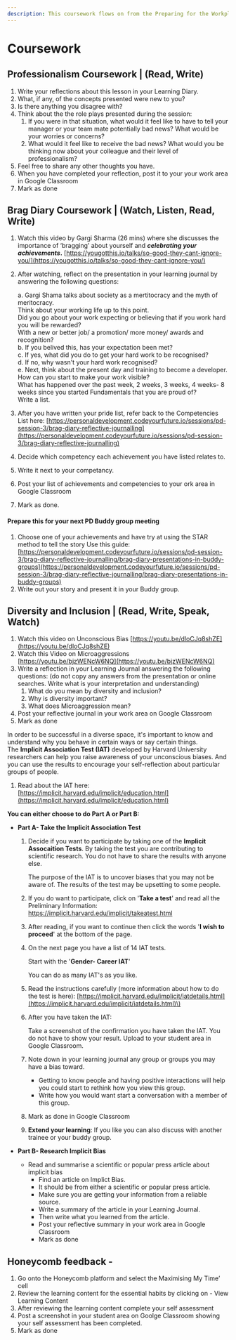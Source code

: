 ```yaml
---
description: This coursework flows on from the Preparing for the Workplace PD day.
---
```


# Coursework

## Professionalism Coursework \| \(Read, Write\)

1. Write your reflections about this lesson in your Learning Diary. 
2. What, if any, of the concepts presented were new to you? 
3. Is there anything you disagree with? 
4. Think about the the role plays presented during the session:
   1. If you were in that situation, what would it feel like to have to tell your manager or your team mate potentially bad news? What would be your worries or concerns? 
   2. What would it feel like to receive the bad news? What would you be thinking now about your colleague and their level of professionalism?
5. Feel free to share any other thoughts you have.
6. When you have completed your reflection, post it to your your work area in Google Classroom
7. Mark as done

## Brag Diary Coursework \|  \(Watch, Listen, Read, Write\)

1. Watch this video by Gargi Sharma \(26 mins\) where she discusses the importance of ‘bragging’ about yourself and _**celebrating your achievements**_**.** [https://yougotthis.io/talks/so-good-they-cant-ignore-you/](https://yougotthis.io/talks/so-good-they-cant-ignore-you/)
2. After watching, reflect on the presentation in your learning journal by answering the following questions:

   a. Gargi Shama talks about society as a mertitocracy and the myth of meritocracy.    
   Think about your working life up to this point.   
   Did you go about your work expecting or believing that if you work hard you will be rewarded?   
   With a new or better job/ a promotion/ more money/ awards and recognition?  
   b. If you belived this, has your expectation been met?  
   c. If yes, what did you do to get your hard work to be recognised?  
   d. If no, why wasn't your hard work recognised?  
   e. Next, think about the present day and training to become a developer.    
   How can you start to make your work visible?   
   What has happened over the past week, 2 weeks, 3 weeks, 4 weeks- 8 weeks since you started Fundamentals that you are proud of?   
   Write a list. 

3. After you have written your pride list, refer back to the Competencies List here: [https://personaldevelopment.codeyourfuture.io/sessions/pd-session-3/brag-diary-reflective-journalling](https://personaldevelopment.codeyourfuture.io/sessions/pd-session-3/brag-diary-reflective-journalling)
4. Decide which competency each achievement you have listed relates to. 
5. Write it next to your competancy. 
6. Post your list of achievements and competencies to your ork area in Google Classroom
7. Mark as done.

#### Prepare this for your next PD Buddy group meeting

1. Choose one of your achievements and have try at using the STAR method to tell the story Use this guide: [https://personaldevelopment.codeyourfuture.io/sessions/pd-session-3/brag-diary-reflective-journalling/brag-diary-presentations-in-buddy-groups](https://personaldevelopment.codeyourfuture.io/sessions/pd-session-3/brag-diary-reflective-journalling/brag-diary-presentations-in-buddy-groups)
2. Write out your story and present it in your Buddy group.

## Diversity and Inclusion \| \(Read, Write, Speak, Watch\)

1. Watch this video on Unconscious Bias [https://youtu.be/dloCJq8shZE](https://youtu.be/dloCJq8shZE) 
2. Watch this Video on Microaggressions [https://youtu.be/bjzWENcW6NQ](https://youtu.be/bjzWENcW6NQ)
3. Write a reflection in your Learning Journal answering the following questions: \(do not copy any answers from the presentation or online searches. Write what is your interpretation and understanding\)
   1. What do you mean by diversity and inclusion?
   2. Why is diversity important?
   3. What does Microaggression mean?
4. Post your reflective journal in your work area on Google Classroom
5. Mark as done 

In order to be successful in a diverse space, it's important to know and understand why you behave in certain ways or say certain things.   
The **Implicit Association Test \(IAT\)** developed by Harvard University researchers can help you raise awareness of your unconscious biases. And you can use the results to encourage your self-reflection about particular groups of people. 

1. Read about the IAT here: [https://implicit.harvard.edu/implicit/education.html](https://implicit.harvard.edu/implicit/education.html)

**You can either choose to do Part A or Part B:**

* **Part A- Take the Implicit Association Test**

  1. Decide if you want to participate by taking one of the **Implicit Assocaition Tests**. By taking the test you are contributing to scientific research.  You do not have to share the results with anyone else. 

     The purpose of the IAT is to uncover biases that you may not be aware of. The results of the test may be upsetting to some people.  

  2. If you do want to participate, click on '**Take a test**' and read all the Preliminary Information: https://implicit.harvard.edu/implicit/takeatest.html
  3. After reading, if you want to continue then click the words '**I wish to proceed**' at the bottom of the page.
  4. On the next page you have a list of 14 IAT tests.  

     Start with the '**Gender- Career IAT**'

     You can do as many IAT's as you like. 

  5. Read the instructions carefully \(more information about how to do the test is here\): [https://implicit.harvard.edu/implicit/iatdetails.html](https://implicit.harvard.edu/implicit/iatdetails.html)\)
  6. After you have taken the IAT:

     Take a screenshot of the confirmation you have taken the IAT. You do not have to show your result. Upload to your student area in Google Classroom. 

  7. Note down in your learning journal any group or groups you may have a bias toward.
     * Getting to know people and having positive interactions will help you could start to rethink how you view this group.
     * Write how you would want start a conversation with a member of this group.
  8. Mark as done in Google Classroom
  9. **Extend your learning**: If you like you can also discuss with another trainee or your buddy group.

* **Part B- Research Implicit Bias**  
  * Read and summarise a scientific or popular press article about implicit bias
    * Find an article on Implict Bias.
    * It should be from either a scientific or popular press article.  
    * Make sure you are getting your information from a reliable source. 
    * Write a summary of the article in your Learning Journal. 
    * Then write what you learned from the article.
    * Post your reflective summary in your work area in Google Classroom
    * Mark as done

## Honeycomb feedback - 

1. Go onto the Honeycomb platform and select the Maximising My Time’ cell
2. Review the learning content for the essential habits by clicking on - View Learning Content
3. After reviewing the learning content complete your self assessment
4. Post a screenshot in your student area on Goolge Classroom showing your self assessment has been completed. 
5. Mark as done



